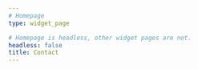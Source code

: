 ```yaml
---
# Homepage
type: widget_page

# Homepage is headless, other widget pages are not.
headless: false
title: Contact
---
```

